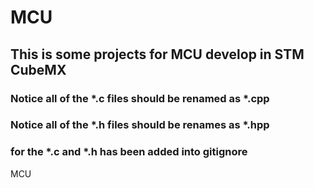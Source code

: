 # MCU
## This is some projects for MCU develop in STM CubeMX
### Notice all of the *.c files should be renamed as *.cpp
### Notice all of the *.h files should be renames as *.hpp
### for the *.c and *.h has been added into gitignore
MCU
